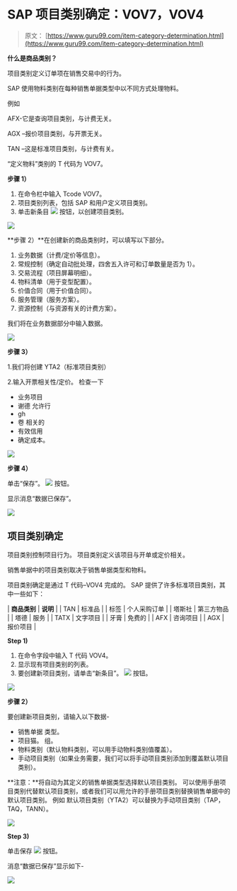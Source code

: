# SAP 项目类别确定：VOV7，VOV4

> 原文： [https://www.guru99.com/item-category-determination.html](https://www.guru99.com/item-category-determination.html)

**什么是商品类别？**

项目类别定义订单项在销售交易中的行为。

SAP 使用物料类别在每种销售单据类型中以不同方式处理物料。

例如

AFX-它是查询项目类别，与计费无关。

AGX –报价项目类别，与开票无关。

TAN –这是标准项目类别，与计费有关。

“定义物料”类别的 T 代码为 VOV7。

**步骤 1）**

1.  在命令栏中输入 Tcode VOV7。
2.  项目类别列表，包括 SAP 和用户定义项目类别。
3.  单击新条目 ![](img/da51b4f700bfb717fcf48a32654f424d.png) 按钮，以创建项目类别。

![](img/cb38fc65cb64473e295ea31f0c72a84e.png)

**步骤 2）**在创建新的商品类别时，可以填写以下部分。

1.  业务数据（计费/定价等信息）。
2.  常规控制（确定自动批处理，四舍五入许可和订单数量是否为 1）。
3.  交易流程（项目屏幕明细）。
4.  物料清单（用于变型配置）。
5.  价值合同（用于价值合同）。
6.  服务管理（服务方案）。
7.  资源控制（与资源有关的计费方案）。

我们将在业务数据部分中输入数据。

![](img/968f633224015b191644a40a1778cacf.png)

**步骤 3）**

1.我们将创建 YTA2（标准项目类别）

2.输入开票相关性/定价。 检查一下

*   业务项目
*   谢德 允许行
*   gh
*   卷 相关的
*   有效信用
*   确定成本。

![](img/bd4a1b4db8e29cf734761ba4dad100d9.png)

**步骤 4）**

单击“保存”。 ![](img/2d0c5e264c9037b328f0c92634338bf2.png) 按钮。

显示消息“数据已保存”。

![](img/9cf9ad30fc3ed7506929b75513f091fd.png)

## 项目类别确定

项目类别控制项目行为。 项目类别定义该项目与开单或定价相关。

销售单据中的项目类别取决于销售单据类型和物料。

项目类别确定是通过 T 代码–VOV4 完成的。 SAP 提供了许多标准项目类别，其中一些如下：

| **商品类别** | **说明** |
| TAN | 标准品 |
| 标签 | 个人采购订单 |
| 塔斯社 | 第三方物品 |
| 塔德 | 服务 |
| TATX | 文字项目 |
| 牙膏 | 免费的 |
| AFX | 咨询项目 |
| AGX | 报价项目 |

**Step 1)**

1.  在命令字段中输入 T 代码 VOV4。
2.  显示现有项目类别的列表。
3.  要创建新项目类别，请单击“新条目”。 ![](img/88493b3ab49784b22ecaf981cdf2ac63.png) 按钮。

![](img/a6cd90c6422dd691e2bd8b19714b07db.png)

**步骤 2）**

要创建新项目类别，请输入以下数据-

*   销售单据 类型。
*   项目猫。 组。
*   物料类别（默认物料类别，可以用手动物料类别值覆盖）。
*   手动项目类别（如果业务需要，我们可以将手动项目类别添加到覆盖默认项目类别）。

**注意：**将自动为其定义的销售单据类型选择默认项目类别。 可以使用手册项目类别代替默认项目类别，或者我们可以用允许的手册项目类别替换销售单据中的默认项目类别。 例如 默认项目类别（YTA2）可以替换为手动项目类别（TAP，TAQ，TANN）。

![](img/d51bcfc72cfd3ac3a8696eb29c508187.png)

**Step 3)**

单击保存 ![](img/5251d38d78df62a06f4f79be618211ee.png) 按钮。

消息“数据已保存”显示如下-

![](img/535a0db76c27a9158626d4297c65eb71.png)